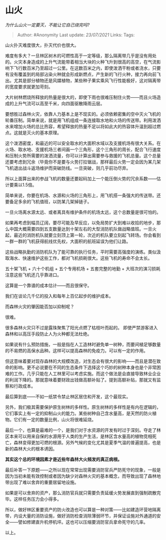 # 山火
*为什么山火一定要灭，不能让它自己烧完吗?*

> Author: #Anonymity
> Last update: *23/07/2021*
> Links:
> Tags:

山火扑灭难度很大，扑灭代价也很大。

难度有多大？一旦林区树木的可燃性高于一定等级，那么隔离带几乎是没有用处的。火灾本身造成的上升气流能带着相当大块的火种飞升到很高的高空，在气流影响下飞行数百米乃至超过一公里。在这数百米之内，即使泼洒干粉或者浇水，只要有没有覆盖到的局部沾染火种就会形成新燃点，产生新的飞行火种，接力再向前飞出。尤其是部分植物还是风媒植物，某些种子果实乘风飞行性能极好，这对隔离带的宽度要求就更加苛刻。

大片树林燃烧所释放的热量是很大的，即使下雨也很难压制住火势——而且火场造成的上升气流可以高至千米，向四面驱散降雨云层。

要想胜过森林火灾，依靠人力基本上是不现实的。必须依赖密集的空中灭火飞机的轮番压制。简单来说，就是用飞机组成一条连接取水地和火场的传送带。利用泼洒水来增加火场的总比热容，希望释放的热量不足以将如此大的热容体升温到超过燃点。这就是灭火的基本原理。

这个泼洒密度，和最近的可以安全取水的大面积水域以及支援机场有很大关系。在火场、取水地、支援机场三者间画一个三角形，这个三角形的周长，配合飞行速度和压制火势所需要的泼洒流量，你可以计算出需要参与救援的飞机总量。这个总量还要考虑到冗余（毕竟你不是要与火势打拉锯战，那样最后火势一定会因为某几架飞机退出战斗返场维护而突破防线。一旦突破，则几乎前功尽弃。

所以上面算出来的参战飞机的数量还要起码加上一个能压倒火势的冗余系数——估计要乘以1.5倍。

简单来说，你要在机场、水源和火场的三角形上，用飞机搭一条强大的传送带。还要备足多余的飞机值班，以防某几架掉链子。

一旦火场离水源太远、或者离具有维护条件的机场太远，这个总数量是很可怕的。

如果再考虑到幅员辽阔，要尽可能及早反应，以免局势扩大到难以收拾的地步，那么中国大概需要四到五支数量达到十架左右的大型消防机队做战略值班。一旦火起，最近的消防机队就要立刻顶上第一轮，次近的机队要立刻起飞转场。你会看到一群一群的飞机获得航线优先权，大面积的航班延误为他们让路。

这些战略执勤的消防机队为了能可靠的执行任务，平时需要高强度的演练。类似汲取海水、快速维护这些工作，都对飞机损耗很大。这些飞机的寿命不会太长。

五十架飞机 + 六十个机组 + 五个专用机场 + 五套完整的地勤 + 大班次的演习损耗 注意这些飞机还几乎靠进口。

这算是一个靠谱的成本估计——而且很保守。

我们在谈论几千亿的投入和每年上百亿起步的维护成本。

而森林火灾的肇因能否加以抑制呢？

很难。

很多森林火灾只不过是露珠聚焦了阳光点燃了枯枝叶而起的。 即使严禁游客进入森林和以高压手段防止人为火种都无法杜绝。

如果说有什么预防措施，一般是指在人工造林时避免单一树种，而要间植足够数量的不易燃的高保水品种。这样可以提高森林的免疫力。可以有一定的作用。

但这意味着要对现存森林的大规模改造，对生态会有很大的影响——而且是潜在致命的影响。更不必说要在不同的生态条件下选择这个巧妙的树种本身也是个非常困难的工作。几乎只能在人工林里可以考虑实施。而这个做法是会直接导致林业企业的利润下降的。那就意味着要财政出钱做高额补贴了。提到高额补贴，那就又有监察和行政成本。

最后算到底——不如一纸禁令禁止林区居住和开发，这个最现实。

另外，我们极其需要保护原生树林的多样性。原生树林的多样性是有内在逻辑的，它们事实上有一定的抑制山火的能力。某些树种自己含水量高，是天然的防火植物。它们有一定的数量比例，山火将很难延烧。

最后一个，也算是最难的一个，是我们对于水资源的开发有时过于深刻。夺走了林区本来可以用来自保的水源用于人类的生产生活，是林区含水量高的植物竞相死亡，森林变得更加可燃的根源。另外气候的变化尤其是夏季气温的普遍提高，也是新的森林大火的根本诱因。

**其实这个总的环境因素才是近些年森林大火频发的真正病根。**

最后补答一下原题——之所以现在常常出现需要消防官兵严防死守的现象，一般是因为当初未能有效控制或者因为缺少对森林火灾的基本概念，而导致出现了森林地带出现了难以舍弃的重要居留地设施。

如果是可以舍弃的资产，那么消防官兵就只需要负责延缓火势发展直到强制疏散完毕。这样任务压力会小得多。

所以，做好林区重要资产的防火改造也可以算是一种对策——比如建造环营地隔离带，内设大量的消防设施，做好消防检查消除薄弱环节，并保证设施对外通道的安全——譬如修建直升机停机坪。这也可以压缩要消防官兵拿命死守的几率。

以上。

